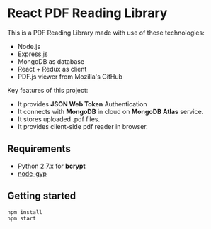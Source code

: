 # React PDF Reading Library

This is a PDF Reading Library made with use of these technologies:
- Node.js
- Express.js
- MongoDB as database
- React + Redux as client
- PDF.js viewer from Mozilla's GitHub

Key features of this project:
- It provides **JSON Web Token** Authentication
- It connects with **MongoDB** in cloud on **MongoDB Atlas** service.
- It stores uploaded .pdf files.
- It provides client-side pdf reader in browser.


## Requirements
- Python 2.7.x for **bcrypt**
- [node-gyp](https://github.com/nodejs/node-gyp)

## Getting started

```
npm install
npm start
```
